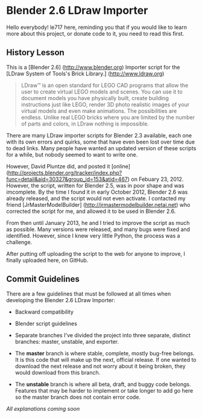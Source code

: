 Blender 2.6 LDraw Importer
==========================
Hello everybody! le717 here, reminding you that if you would like to learn more about this project, or donate code to it, you need to read this first.

History Lesson
--------------

This is a [Blender 2.6] (http://www.blender.org) Importer script for the [LDraw System of Tools's Brick Library.] (http://www.ldraw.org) 

> LDraw™ is an open standard for LEGO CAD programs that allow the user to create virtual LEGO models and scenes. You can use it to document models you have
>physically built, create building instructions just like LEGO, render 3D photo realistic images of your virtual models and even make animations. 
>The possibilities are endless. Unlike real LEGO bricks where you are limited by the number of parts and colors, in LDraw nothing is impossible.

There are many LDraw importer scripts for Blender 2.3 available, each one with its own errors and quirks, some that have even been lost over time due to dead 
links. Many people have wanted an updated version of these scripts for a while, but nobody seemed to want to write one.
 
However, David Pluntze did, and posted it [online] (http://projects.blender.org/tracker/index.php?func=detail&aid=30327&group_id=153&atid=467) on Febuary 23, 
2012.
However, the script, written for Blender 2.5, was in poor shape and was imcomplete. By the time I found it in early October 2012, Blender 2.6 was already 
released, and the script would not even activate. I contacted my friend [JrMasterModelBuilder] (http://jrmastermodelbuilder.netai.net) who corrected the 
script for me, and allowed it to be used in Blender 2.6.

From then until January 2013, he and I tried to improve the script as much as possible. Many versions were released, and many bugs were fixed and identified. 
However, since I knew very little Python, the process was a challenge.

After putting off uploading the script to the web for anyone to improve, I finally uploaded here, on GitHub.

Commit Guidelines
-----------------

There are a few guidelines that must be followed at all times when developing the Blender 2.6 LDraw Importer:

* Backward compatibility

* Blender script guidelines

* Separate branches
I've divided the project into three separate, distinct branches: master, unstable, and exporter.

* The **master** branch is where stable, complete, mostly bug-free belongs. It is this code that will make up the next, official release. If one wanted to download the next release and not worry about it being broken, they would download from this branch.
* The **unstable** branch is where all beta, draft, and buggy code belongs. Features that may be harder to implement or take longer to add go here so the master branch does not contain error code.

*All explanations coming soon*